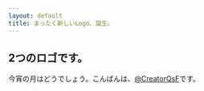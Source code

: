 ```yaml
---
layout: default
title: まったく新しいLogo、誕生。
---
```


## 2つのロゴです。

今宵の月はどうでしょう。こんばんは、[@CreatorQsF](http://f.9en.co/?move=mainSns)です。


